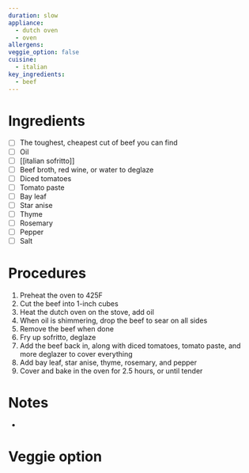```yaml
---
duration: slow
appliance:
  - dutch oven
  - oven
allergens: 
veggie_option: false
cuisine:
  - italian
key_ingredients:
  - beef
---
```

# Ingredients
- [ ] The toughest, cheapest cut of beef you can find
- [ ] Oil
- [ ] [[italian sofritto]]
- [ ] Beef broth, red wine, or water to deglaze
- [ ] Diced tomatoes
- [ ] Tomato paste
- [ ] Bay leaf
- [ ] Star anise
- [ ] Thyme
- [ ] Rosemary
- [ ] Pepper
- [ ] Salt
# Procedures
1. Preheat the oven to 425F
2. Cut the beef into 1-inch cubes
3. Heat the dutch oven on the stove, add oil
4. When oil is shimmering, drop the beef to sear on all sides
5. Remove the beef when done
6. Fry up sofritto, deglaze
7. Add the beef back in, along with diced tomatoes, tomato paste, and more deglazer to cover everything
8. Add bay leaf, star anise, thyme, rosemary, and pepper
9. Cover and bake in the oven for 2.5 hours, or until tender
# Notes
* 
# Veggie option